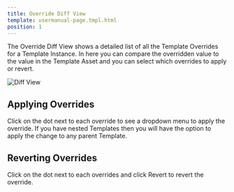 ```yaml
---
title: Override Diff View
template: usermanual-page.tmpl.html
position: 1
---
```


The Override Diff View shows a detailed list of all the Template Overrides for a Template Instance. In here you can compare the overridden value to the value in the Template Asset and you can select which overrides to apply or revert.

![Diff View][1]

## Applying Overrides

Click on the dot next to each override to see a dropdown menu to apply the override. If you have nested Templates then you will have the option to apply the change to any parent Template.

## Reverting Overrides

Click on the dot next to each overrides and click Revert to revert the override.

[1]: /images/user-manual/templates/diff.png
